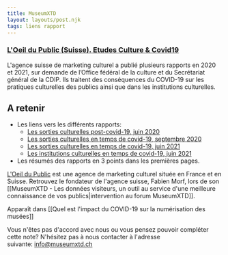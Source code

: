 ```yaml
---
title: MuseumXTD
layout: layouts/post.njk
tags: liens rapport
---
```

### [L'Oeil du Public (Suisse). Etudes Culture & Covid19](https://loeildupublic.com/etude-culture-covid/)
L'agence suisse de marketing culturel a publié plusieurs rapports en 2020 et 2021, sur demande de l’Office fédéral de la culture et du Secrétariat général de la CDIP. Ils traitent des conséquences du COVID-19 sur les pratiques culturelles des publics ainsi que dans les institutions culturelles. 

## A retenir
- Les liens vers les différents rapports: 
	- [Les sorties culturelles post-covid-19, juin 2020](https://loeildupublic.com/wp-content/uploads/2020/07/Les-Sorties-Culturelles-Post-Covid-en-Suisse.pdf)
	- [Les sorties culturelles en temps de covid-19, septembre 2020](https://loeildupublic.com/wp-content/uploads/2021/02/Les-Sorties-Culturelles-en-temps-de-Covid-en-Suisse-Sept.20-_FR.pdf)
	- [Les sorties culturelles en temps de covid-19, juin 2021](https://loeildupublic.com/wp-content/uploads/2021/07/Les-Sorties-Culturelles-en-temps-de-Covid-en-Suisse-Juin-21_FR.pdf)
	- [Les institutions culturelles en temps de covid-19, juin 2021](https://loeildupublic.com/wp-content/uploads/2021/07/Les-Institutions-Culturelles-en-temps-de-Covid-Juin-2021-_FR.pdf)
- Les résumés des rapports en 3 points dans les premières pages. 

[L'Oeil du Public](https://loeildupublic.com/) est une agence de marketing culturel située en France et en Suisse. Retrouvez le fondateur de l'agence suisse, Fabien Morf, lors de son [[MuseumXTD - Les données visiteurs, un outil au service d'une meilleure connaissance de vos publics|intervention au forum MuseumXTD]]. 


Apparaît dans [[Quel est l'impact du COVID-19 sur la numérisation des musées]]

Vous n'êtes pas d'accord avec nous ou vous pensez pouvoir compléter cette note? N'hésitez pas à nous contacter à l'adresse suivante: [info@museumxtd.ch](mailto:info@museumxtd.ch)
